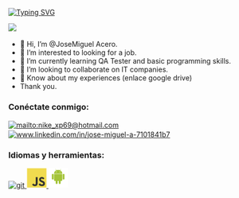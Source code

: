 <a href="https://github.com/JoseMiguell2023"><img src="https://readme-typing-svg.demolab.com?font=Young+Serif&size=30&pause=1000&color=19C0FF&center=FALSO&vCenter=FALSO&repeat=verdadero&random=FALSO&width=435&lines=QA+Tester;QA+Tester;QA+Tester;QA+Tester;QA+Tester;QA+Tester" alt="Typing SVG" /></a>

<a href="https://github.com/JoseMiguell2023"><img src="https://www.gcreddy.com/wp-content/uploads/2018/08/Manual-Testing.jpg" /></a>

- 👋 Hi, I’m @JoseMiguel Acero.
- 👀 I’m interested to looking for a job.
- 🌱 I’m currently learning QA Tester and basic programming skills.
- 💞️ I’m looking to collaborate on IT companies.
- 📄 Know about my experiences (enlace google drive)
- Thank you.

<h3 align="left">Conéctate conmigo:</h3>
<p align="left">
  <a href="mailto:nike_xp69@hotmail.com" target="blank"><img align="center" src="https://img.icons8.com/fluency/48/000000/apple-mail.png" alt="mailto:nike_xp69@hotmail.com" height="60" width="60" href="https:/ /linkedin.com/in/www.linkedin.com/in/jose-miguel-a-7101841b7" target="blank"><img align="center" src="https://img.icons8.com/fluency/48/000000/linkedin.png" alt="www.linkedin.com/in/jose-miguel-a-7101841b7" height="60" width="60" /></a> 

</p>


<h3 align="left">Idiomas y herramientas:</h3>
<p align="left"> <a href="https://git -scm.com/" target="_blank" rel="noreferrer"> <img src="https://www.vectorlogo.zone/logos/git-scm/git-scm-icon.svg" alt="git " ancho="20" alto="20"/> </a> <a href="https://developer.mozilla.org/en-US/docs/Web/JavaScript" target="_blank" rel=" noreferrer"> <img src="https://raw.githubusercontent.com/devicons/devicon/master/icons/javascript/javascript-original.svg" alt="javascript" width="40" height="40"/ > </a> <a href="https://developer.android.com" target="_blank" rel="noreferrer"> <img src= "https://raw.githubusercontent.com/devicons/devicon/master/icons/android/android-original-wordmark.svg" alt="android" width="40" height="40"/> </a>
 </p>







